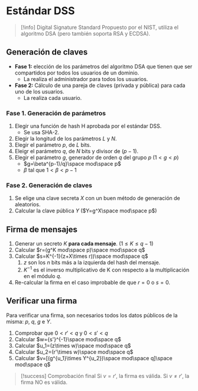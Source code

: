# Estándar DSS
> [!info] Digital Signature Standard
> Propuesto por el NIST, utiliza el algoritmo DSA (pero también soporta RSA y ECDSA).


## Generación de claves
- **Fase 1:** elección de los parámetros del algoritmo DSA que tienen que ser compartidos por todos los usuarios de un dominio.
	- La realiza el administrador para todos los usuarios.
- **Fase 2:** Cálculo de una pareja de claves (privada y pública) para cada uno de los usuarios.
	- La realiza cada usuario.

### Fase 1. Generación de parámetros
1. Elegir una función de hash H aprobada por el estándar DSS.
	- Se usa SHA-2.
2. Elegir la longitud de los parámetros $L$ y $N$.
3. Elegir el parámetro $p$, de $L$ bits.
4. Eleigr el parámetro $q$, de $N$ bits y divisor de $(p-1)$.
5. Elegir el parámetro $g$, generador de orden $q$ del grupo $p$ ($1<g<p$)
	- $g=\beta^{p-1)/q}\space mod\space p$
	- $\beta$ tal que $1<\beta<p-1$

### Fase 2. Generación de claves
1. Se elige una clave secreta $X$ con un buen método de generación de aleatorios.
2. Calcular la clave pública $Y$ ($Y=g^X\space mod\space p$)

## Firma de mensajes
1. Generar un secreto $K$ **para cada mensaje**. ($1\le K\le q-1$)
2. Calcular $r=(g^K mod\space p)\space mod\space q$
3. Calcular $s=K^{-1}(z+X\times r))\space mod\space q$
	1. $z$ son los $n$ bits más a la izquierda del hash del mensaje.
	2. $K^{-1}$ es el inverso multiplicativo de K con respecto a la multiplicación en el módulo $q$.
4. Re-calcular la firma en el caso improbable de que $r=0$ o $s=0$.

## Verificar una firma
Para verificar una firma, son necesarios todos los datos públicos de la misma: $p$, $q$, $g$ e $Y$.

1. Comprobar que $0 < r' < q$ y $0 < s' < q$
2. Calcular $w={s'}^{-1}\space mod\space q$
3. Calcular $u_1=(z\times w)\space mod\space q$
4. Calcular $u_2=(r'\times w)\space mod\space q$
5. Calcular $v=[(g^{u_1}\times Y^{u_2})\space mod\space q]\space mod\space q$

> [!success] Comprobación final
> Si $v=r'$, la firma es válida.
> Si $v\neq r'$, la firma NO es válida.

